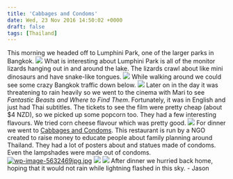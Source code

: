 ```yaml
---
title: 'Cabbages and Condoms'
date: Wed, 23 Nov 2016 14:50:02 +0000
draft: false
tags: [Thailand]
---
```


This morning we headed off to Lumphini Park, one of the larger parks in Bangkok. [![](http://jovialdragon.files.wordpress.com/2016/11/wp-image-2142745118jpg.jpg)](http://jovialdragon.files.wordpress.com/2016/11/wp-image-2142745118jpg.jpg) What is interesting about Lumphini Park is all of the monitor lizards hanging out in and around the lake. The lizards crawl about like mini dinosaurs and have snake-like tongues. [![](http://jovialdragon.files.wordpress.com/2016/11/wp-image-1989593540jpg.jpg)](http://jovialdragon.files.wordpress.com/2016/11/wp-image-1989593540jpg.jpg) While walking around we could see some crazy Bangkok traffic down below. [![](http://jovialdragon.files.wordpress.com/2016/11/wp-image-1085839710jpg.jpg)](http://jovialdragon.files.wordpress.com/2016/11/wp-image-1085839710jpg.jpg) Later on in the day it was threatening to rain heavily so we went to the cinema with Mari to see _Fantastic Beasts and Where to Find Them_. Fortunately, it was in English and just had Thai subtitles. The tickets to see the film were pretty cheap (about $4 NZD), so we picked up some popcorn too. They had a few interesting flavours. We tried corn cheese flavour which was pretty good. [![](http://jovialdragon.files.wordpress.com/2016/11/wp-image-1320944223jpg.jpg)](http://jovialdragon.files.wordpress.com/2016/11/wp-image-1320944223jpg.jpg) For dinner we went to [Cabbages and Condoms](http://www.pda.or.th/restaurant/). This restaurant is run by a NGO created to raise money to educate people about family planning around Thailand. They had a lot of posters about and statues made of condoms. Even the lampshades were made out of condoms. [![wp-image-5632469jpg.jpg](https://jovialdragon.files.wordpress.com/2016/11/wp-image-5632469jpg-e1490512567851.jpg)](http://jovialdragon.files.wordpress.com/2016/11/wp-image-5632469jpg.jpg) [![](http://jovialdragon.files.wordpress.com/2016/11/wp-image-296177459jpg.jpg)](http://jovialdragon.files.wordpress.com/2016/11/wp-image-296177459jpg.jpg) [![](http://jovialdragon.files.wordpress.com/2016/11/wp-image-1853073454jpg.jpg)](http://jovialdragon.files.wordpress.com/2016/11/wp-image-1853073454jpg.jpg) After dinner we hurried back home, hoping that it would not rain while lightning flashed in this sky. - Jason
